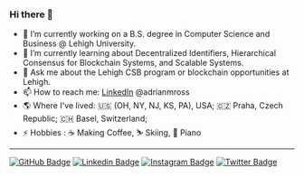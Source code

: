 ### Hi there 👋

<!--
**adrianmross/adrianmross** is a ✨ _special_ ✨ repository because its `README.md` (this file) appears on your GitHub profile.

Here are some ideas to get you started:

- 🔭 I’m currently working on ...
- 🌱 I’m currently learning ...
- 👯 I’m looking to collaborate on ...
- 🤔 I’m looking for help with ...
- 💬 Ask me about ...
- 📫 How to reach me: ...
- 😄 Pronouns: ...
- ⚡ Fun fact: ...
-->

- 🔭 I’m currently working on a B.S. degree in Computer Science and Business @ Lehigh University.
- 🌱 I’m currently learning about Decentralized Identifiers, Hierarchical Consensus for Blockchain Systems, and Scalable Systems.
- 💬 Ask me about the Lehigh CSB program or blockchain opportunities at Lehigh.
- 📫 How to reach me: [LinkedIn](https://www.linkedin.com/in/adrianmross/) @adrianmross
- 🌎 Where I've lived: 🇺🇸 (OH, NY, NJ, KS, PA), USA; 🇨🇿 Praha, Czech Republic; 🇨🇭 Basel, Switzerland;
- ⚡ Hobbies : ☕ Making Coffee, ⛷️ Skiing, 🎹 Piano

---

[![GitHub Badge](https://img.shields.io/badge/-@adrianmross-%2312100E?style=flat-square&logo=GitHub&logoColor=white&link=https://www.github.com/adrianmross/)](https://www.github.com/adrianmross/)
[![Linkedin Badge](https://img.shields.io/badge/-@adrianmross-blue?style=flat-square&logo=Linkedin&logoColor=white&link=https://www.linkedin.com/in/adrianmross/)](https://www.linkedin.com/in/adrianmross/)
[![Instagram Badge](https://img.shields.io/badge/-@adrian_m_ross-e1306c?style=flat-square&labelColor=e1306c&logo=instagram&logoColor=white&link=https://www.instagram.com/adrian_m_ross/)](https://www.instagram.com/adrian_m_ross/)
[![Twitter Badge](https://img.shields.io/badge/-@adrianmross-1ca0f1?style=flat-square&labelColor=1ca0f1&logo=twitter&logoColor=white&link=https://twitter.com/adrianmross)](https://twitter.com/adrianmross)

<br />
